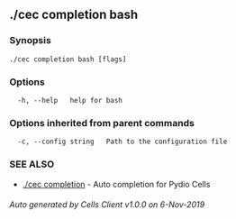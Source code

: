 ## ./cec completion bash



### Synopsis



```
./cec completion bash [flags]
```

### Options

```
  -h, --help   help for bash
```

### Options inherited from parent commands

```
  -c, --config string   Path to the configuration file
```

### SEE ALSO

* [./cec completion](./cec-completion)	 - Auto completion for Pydio Cells

###### Auto generated by Cells Client v1.0.0 on 6-Nov-2019
